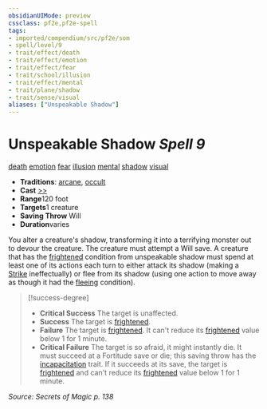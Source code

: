 ```yaml
---
obsidianUIMode: preview
cssclass: pf2e,pf2e-spell
tags:
- imported/compendium/src/pf2e/som
- spell/level/9
- trait/effect/death
- trait/effect/emotion
- trait/effect/fear
- trait/school/illusion
- trait/effect/mental
- trait/plane/shadow
- trait/sense/visual
aliases: ["Unspeakable Shadow"]
---
```

# Unspeakable Shadow *Spell 9*   
[death](death.md)  [emotion](emotion.md)  [fear](rules/traits/fear.md)  [illusion](illusion.md)  [mental](mental.md)  [shadow](rules/traits/shadow.md)  [visual](visual.md)  

- **Traditions**: [arcane](arcane.md), [occult](occult.md)
- **Cast** [>>](chapter-9-playing-the-game.md#Actions "Two-Action") 
- **Range**120 foot
- **Targets**1 creature
- **Saving Throw** Will
- **Duration**varies

You alter a creature's shadow, transforming it into a terrifying monster out to devour the creature. The creature must attempt a Will save. A creature that has the [frightened](conditions.md#Frightened) condition from unspeakable shadow must spend at least one of its actions each turn to either attack its shadow (making a [Strike](strike.md) ineffectually) or flee from its shadow (using one action to move away as though it had the [fleeing](conditions.md#Fleeing) condition).

> [!success-degree] 
> - **Critical Success** The target is unaffected.
> - **Success** The target is [frightened](conditions.md#Frightened).
> - **Failure** The target is [frightened](conditions.md#Frightened). It can't reduce its [frightened](conditions.md#Frightened) value below 1 for 1 minute.
> - **Critical Failure** The target is so afraid, it might instantly die. It must succeed at a Fortitude save or die; this saving throw has the [incapacitation](incapacitation.md) trait. If it succeeds at its save, the target is [frightened](conditions.md#Frightened) and can't reduce its [frightened](conditions.md#Frightened) value below 1 for 1 minute.

*Source: Secrets of Magic p. 138*
